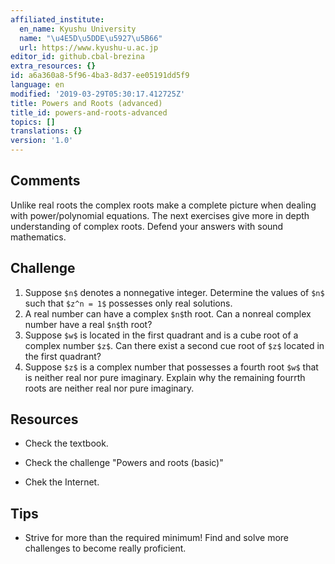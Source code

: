 ```yaml
---
affiliated_institute:
  en_name: Kyushu University
  name: "\u4E5D\u5DDE\u5927\u5B66"
  url: https://www.kyushu-u.ac.jp
editor_id: github.cbal-brezina
extra_resources: {}
id: a6a360a8-5f96-4ba3-8d37-ee05191dd5f9
language: en
modified: '2019-03-29T05:30:17.412725Z'
title: Powers and Roots (advanced)
title_id: powers-and-roots-advanced
topics: []
translations: {}
version: '1.0'
---
```


## Comments

Unlike real roots the complex roots make a complete picture when dealing with power/polynomial equations. The next exercises give more in depth understanding of complex roots. Defend your answers with sound mathematics.

## Challenge

1. Suppose `$n$` denotes a nonnegative integer. Determine the values of `$n$` such that `$z^n = 1$` possesses only real solutions. 
2. A real number can have a complex `$n$`th root. Can a nonreal complex number have a real `$n$`th root?
3. Suppose `$w$` is located in the first quadrant and is a cube root of a complex number `$z$`. Can there exist a second cue root of `$z$` located in the first quadrant? 
4. Suppose `$z$` is a complex number that possesses a fourth root `$w$` that is neither real nor pure imaginary. Explain why the remaining fourrth roots are neither real nor pure imaginary.


## Resources

- Check the textbook.
 
- Check the challenge "Powers and roots (basic)"

- Chek the Internet.

## Tips

- Strive for more than the required minimum! Find and solve more challenges to become really proficient.




